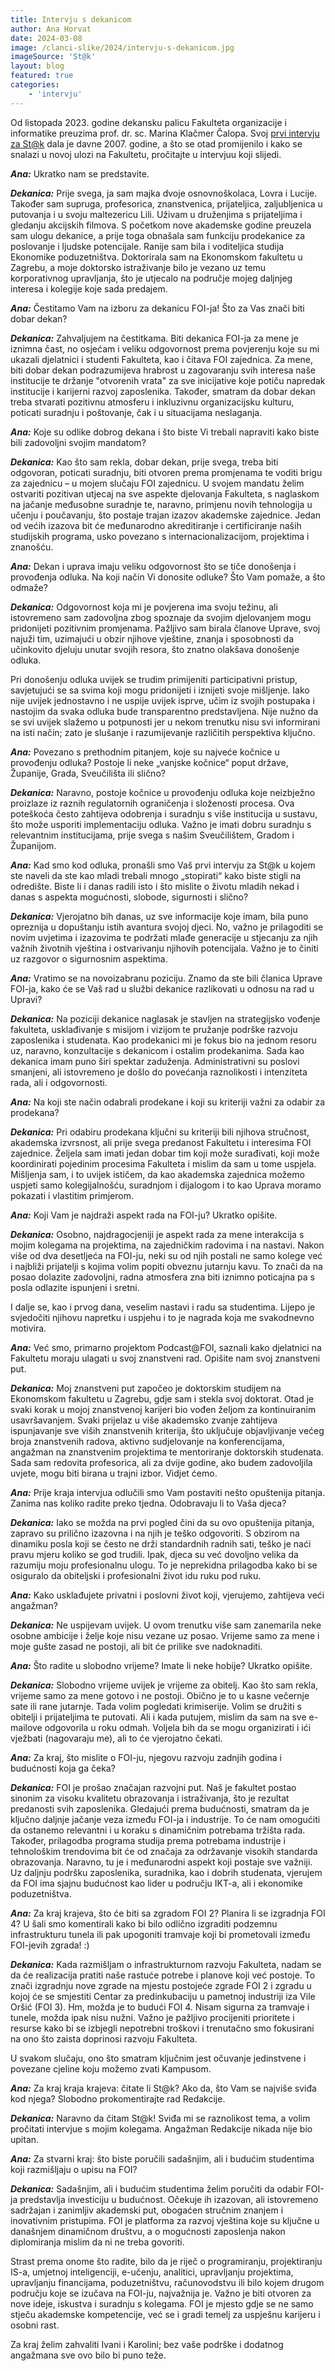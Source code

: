 ```yaml
---
title: Intervju s dekanicom
author: Ana Horvat
date: 2024-03-08
image: /clanci-slike/2024/intervju-s-dekanicom.jpg
imageSource: 'St@k'
layout: blog
featured: true
categories:
	- 'intervju'
---
```


Od listopada 2023. godine dekansku palicu Fakulteta organizacije i informatike preuzima prof. dr. sc. Marina Klačmer Čalopa. Svoj [prvi intervju za St@k](https://stak.foi.hr/casopisi/7) dala je davne 2007. godine, a što se otad promijenilo i kako se snalazi u novoj ulozi na Fakultetu, pročitajte u intervjuu koji slijedi.

**_Ana:_** Ukratko nam se predstavite.

**_Dekanica:_** Prije svega, ja sam majka dvoje osnovnoškolaca, Lovra i Lucije. Također sam supruga, profesorica, znanstvenica, prijateljica, zaljubljenica u putovanja i u svoju maltezericu Lili. Uživam u druženjima s prijateljima i gledanju akcijskih filmova. S početkom nove akademske godine preuzela sam ulogu dekanice, a prije toga obnašala sam funkciju prodekanice za poslovanje i ljudske potencijale. Ranije sam bila i voditeljica studija Ekonomike poduzetništva. Doktorirala sam na Ekonomskom fakultetu u Zagrebu, a moje doktorsko istraživanje bilo je vezano uz temu korporativnog upravljanja, što je utjecalo na područje mojeg daljnjeg interesa i kolegije koje sada predajem.

**_Ana:_** Čestitamo Vam na izboru za dekanicu FOI-ja! Što za Vas znači biti dobar dekan?

**_Dekanica:_** Zahvaljujem na čestitkama. Biti dekanica FOI-ja za mene je iznimna čast, no osjećam i veliku odgovornost prema povjerenju koje su mi ukazali djelatnici i studenti Fakulteta, kao i čitava FOI zajednica. Za mene, biti dobar dekan podrazumijeva hrabrost u zagovaranju svih interesa naše institucije te držanje "otvorenih vrata" za sve inicijative koje potiču napredak institucije i karijerni razvoj zaposlenika. Također, smatram da dobar dekan treba stvarati pozitivnu atmosferu i inkluzivnu organizacijsku kulturu, poticati suradnju i poštovanje, čak i u situacijama neslaganja.

**_Ana:_** Koje su odlike dobrog dekana i što biste Vi trebali napraviti kako biste bili zadovoljni svojim mandatom?

**_Dekanica:_** Kao što sam rekla, dobar dekan, prije svega, treba biti odgovoran, poticati suradnju, biti otvoren prema promjenama te voditi brigu za zajednicu – u mojem slučaju FOI zajednicu. U svojem mandatu želim ostvariti pozitivan utjecaj na sve aspekte djelovanja Fakulteta, s naglaskom na jačanje međusobne suradnje te, naravno, primjenu novih tehnologija u učenju i poučavanju, što postaje trajan izazov akademske zajednice. Jedan od većih izazova bit će međunarodno akreditiranje i certificiranje naših studijskih programa, usko povezano s internacionalizacijom, projektima i znanošću.

**_Ana:_** Dekan i uprava imaju veliku odgovornost što se tiče donošenja i provođenja odluka. Na koji način Vi donosite odluke? Što Vam pomaže, a što odmaže?

**_Dekanica:_** Odgovornost koja mi je povjerena ima svoju težinu, ali istovremeno sam zadovoljna zbog spoznaje da svojim djelovanjem mogu pridonijeti pozitivnim promjenama. Pažljivo sam birala članove Uprave, svoj najuži tim, uzimajući u obzir njihove vještine, znanja i sposobnosti da učinkovito djeluju unutar svojih resora, što znatno olakšava donošenje odluka.

Pri donošenju odluka uvijek se trudim primijeniti participativni pristup, savjetujući se sa svima koji mogu pridonijeti i iznijeti svoje mišljenje. Iako nije uvijek jednostavno i ne uspije uvijek isprve, učim iz svojih postupaka i nastojim da svaka odluka bude transparentno predstavljena. Nije nužno da se svi uvijek slažemo u potpunosti jer u nekom trenutku nisu svi informirani na isti način; zato je slušanje i razumijevanje različitih perspektiva ključno.

**_Ana:_** Povezano s prethodnim pitanjem, koje su najveće kočnice u provođenju odluka? Postoje li neke „vanjske kočnice“ poput države, Županije, Grada, Sveučilišta ili slično?

**_Dekanica:_** Naravno, postoje kočnice u provođenju odluka koje neizbježno proizlaze iz raznih regulatornih ograničenja i složenosti procesa. Ova poteškoća često zahtijeva odobrenja i suradnju s više institucija u sustavu, što može usporiti implementaciju odluka. Važno je imati dobru suradnju s relevantnim institucijama, prije svega s našim Sveučilištem, Gradom i Županijom.

**_Ana:_** Kad smo kod odluka, pronašli smo Vaš prvi intervju za St@k u kojem ste naveli da ste kao mladi trebali mnogo „stopirati“ kako biste stigli na odredište. Biste li i danas radili isto i što mislite o životu mladih nekad i danas s aspekta mogućnosti, slobode, sigurnosti i slično?

**_Dekanica:_** Vjerojatno bih danas, uz sve informacije koje imam, bila puno opreznija u dopuštanju istih avantura svojoj djeci. No, važno je prilagoditi se novim uvjetima i izazovima te podržati mlađe generacije u stjecanju za njih važnih životnih vještina i ostvarivanju njihovih potencijala. Važno je to činiti uz razgovor o sigurnosnim aspektima.

**_Ana:_** Vratimo se na novoizabranu poziciju. Znamo da ste bili članica Uprave FOI-ja, kako će se Vaš rad u službi dekanice razlikovati u odnosu na rad u Upravi?

**_Dekanica:_** Na poziciji dekanice naglasak je stavljen na strategijsko vođenje fakulteta, usklađivanje s misijom i vizijom te pružanje podrške razvoju zaposlenika i studenata. Kao prodekanici mi je fokus bio na jednom resoru uz, naravno, konzultacije s dekanicom i ostalim prodekanima. Sada kao dekanica imam puno širi spektar zaduženja. Administrativni su poslovi smanjeni, ali istovremeno je došlo do povećanja raznolikosti i intenziteta rada, ali i odgovornosti.

**_Ana:_** Na koji ste način odabrali prodekane i koji su kriteriji važni za odabir za prodekana?

**_Dekanica:_** Pri odabiru prodekana ključni su kriteriji bili njihova stručnost, akademska izvrsnost, ali prije svega predanost Fakultetu i interesima FOI zajednice. Željela sam imati jedan dobar tim koji može surađivati, koji može koordinirati pojedinim procesima Fakulteta i mislim da sam u tome uspjela. Mišljenja sam, i to uvijek ističem, da kao akademska zajednica možemo uspjeti samo kolegijalnošću, suradnjom i dijalogom i to kao Uprava moramo pokazati i vlastitim primjerom.

**_Ana:_** Koji Vam je najdraži aspekt rada na FOI-ju? Ukratko opišite.

**_Dekanica:_** Osobno, najdragocjeniji je aspekt rada za mene interakcija s mojim kolegama na projektima, na zajedničkim radovima i na nastavi. Nakon više od dva desetljeća na FOI-ju, neki su od njih postali ne samo kolege već i najbliži prijatelji s kojima volim popiti obveznu jutarnju kavu. To znači da na posao dolazite zadovoljni, radna atmosfera zna biti iznimno poticajna pa s posla odlazite ispunjeni i sretni.

I dalje se, kao i prvog dana, veselim nastavi i radu sa studentima. Lijepo je svjedočiti njihovu napretku i uspjehu i to je nagrada koja me svakodnevno motivira.

**_Ana:_** Već smo, primarno projektom Podcast@FOI, saznali kako djelatnici na Fakultetu moraju ulagati u svoj znanstveni rad. Opišite nam svoj znanstveni put.

**_Dekanica:_** Moj znanstveni put započeo je doktorskim studijem na Ekonomskom fakultetu u Zagrebu, gdje sam i stekla svoj doktorat. Otad je svaki korak u mojoj znanstvenoj karijeri bio vođen željom za kontinuiranim usavršavanjem. Svaki prijelaz u više akademsko zvanje zahtijeva ispunjavanje sve viših znanstvenih kriterija, što uključuje objavljivanje većeg broja znanstvenih radova, aktivno sudjelovanje na konferencijama, angažman na znanstvenim projektima te mentoriranje doktorskih studenata. Sada sam redovita profesorica, ali za dvije godine, ako budem zadovoljila uvjete, mogu biti birana u trajni izbor. Vidjet ćemo.

**_Ana:_** Prije kraja intervjua odlučili smo Vam postaviti nešto opuštenija pitanja. Zanima nas koliko radite preko tjedna. Odobravaju li to Vaša djeca?

**_Dekanica:_** Iako se možda na prvi pogled čini da su ovo opuštenija pitanja, zapravo su prilično izazovna i na njih je teško odgovoriti. S obzirom na dinamiku posla koji se često ne drži standardnih radnih sati, teško je naći pravu mjeru koliko se god trudili. Ipak, djeca su već dovoljno velika da razumiju moju profesionalnu ulogu. To je neprekidna prilagodba kako bi se osiguralo da obiteljski i profesionalni život idu ruku pod ruku.

**_Ana:_** Kako usklađujete privatni i poslovni život koji, vjerujemo, zahtijeva veći angažman?

**_Dekanica:_** Ne uspijevam uvijek. U ovom trenutku više sam zanemarila neke osobne ambicije i želje koje nisu vezane uz posao. Vrijeme samo za mene i moje gušte zasad ne postoji, ali bit će prilike sve nadoknaditi.

**_Ana:_** Što radite u slobodno vrijeme? Imate li neke hobije? Ukratko opišite.

**_Dekanica:_** Slobodno vrijeme uvijek je vrijeme za obitelj.  Kao što sam rekla, vrijeme samo za mene gotovo i ne postoji. Obično je to u kasne večernje sate ili rane jutarnje. Tada volim pogledati krimiserije. Volim se družiti s obitelji i prijateljima te putovati. Ali i kada putujem, mislim da sam na sve e-mailove odgovorila u roku odmah. Voljela bih da se mogu organizirati i ići vježbati (nagovaraju me), ali to će vjerojatno čekati.

**_Ana:_** Za kraj, što mislite o FOI-ju, njegovu razvoju zadnjih godina i budućnosti koja ga čeka?

**_Dekanica:_** FOI je prošao značajan razvojni put. Naš je fakultet postao sinonim za visoku kvalitetu obrazovanja i istraživanja, što je rezultat predanosti svih zaposlenika. Gledajući prema budućnosti, smatram da je ključno daljnje jačanje veza između FOI-ja i industrije. To će nam omogućiti da ostanemo relevantni i u koraku s dinamičnim potrebama tržišta rada. Također, prilagodba programa studija prema potrebama industrije i tehnološkim trendovima bit će od značaja za održavanje visokih standarda obrazovanja. Naravno, tu je i međunarodni aspekt koji postaje sve važniji. Uz daljnju podršku zaposlenika, suradnika, kao i dobrih studenata, vjerujem da FOI ima sjajnu budućnost kao lider u području IKT-a, ali i ekonomike poduzetništva.

**_Ana:_** Za kraj krajeva, što će biti sa zgradom FOI 2? Planira li se izgradnja FOI 4? U šali smo komentirali kako bi bilo odlično izgraditi podzemnu infrastrukturu tunela ili pak upogoniti tramvaje koji bi prometovali između FOI-jevih zgrada! :)

**_Dekanica:_** Kada razmišljam o infrastrukturnom razvoju Fakulteta, nadam se da će realizacija pratiti naše rastuće potrebe i planove koji već postoje. To znači izgradnju nove zgrade na mjestu postojeće zgrade FOI 2 i zgradu u kojoj će se smjestiti Centar za predinkubaciju u pametnoj industriji iza Vile Oršić (FOI 3). Hm, možda je to budući FOI 4. Nisam sigurna za tramvaje i tunele, možda ipak nisu nužni. Važno je pažljivo procijeniti prioritete i resurse kako bi se izbjegli nepotrebni troškovi i trenutačno smo fokusirani na ono što zaista doprinosi razvoju Fakulteta.

U svakom slučaju, ono što smatram ključnim jest očuvanje jedinstvene i povezane cjeline koju možemo zvati Kampusom.

**_Ana:_** Za kraj kraja krajeva: čitate li St@k? Ako da, što Vam se najviše sviđa kod njega? Slobodno prokomentirajte rad Redakcije.

**_Dekanica:_** Naravno da čitam St@k! Sviđa mi se raznolikost tema, a volim pročitati intervjue s mojim kolegama. Angažman Redakcije nikada nije bio upitan.

**_Ana:_** Za stvarni kraj: što biste poručili sadašnjim, ali i budućim studentima koji razmišljaju o upisu na FOI?

**_Dekanica:_** Sadašnjim, ali i budućim studentima želim poručiti da odabir FOI-ja predstavlja investiciju u budućnost. Očekuje ih izazovan, ali istovremeno sadržajan i zanimljiv akademski put, obogaćen stručnim znanjem i inovativnim pristupima. FOI je platforma za razvoj vještina koje su ključne u današnjem dinamičnom društvu, a o mogućnosti zaposlenja nakon diplomiranja mislim da ni ne treba govoriti.

Strast prema onome što radite, bilo da je riječ o programiranju, projektiranju IS-a, umjetnoj inteligenciji, e-učenju, analitici, upravljanju projektima, upravljanju financijama, poduzetništvu, računovodstvu ili bilo kojem drugom području koje se izučava na FOI-ju, najvažnija je. Važno je biti otvoren za nove ideje, iskustva i suradnju s kolegama. FOI je mjesto gdje se ne samo stječu akademske kompetencije, već se i gradi temelj za uspješnu karijeru i osobni rast.

Za kraj želim zahvaliti Ivani i Karolini; bez vaše podrške i dodatnog angažmana sve ovo bilo bi puno teže.